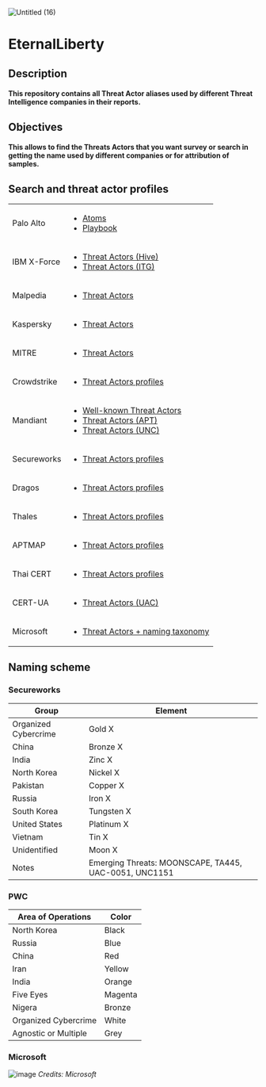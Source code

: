 
![Untitled (16)](https://github.com/chatala1/EternalLiberty/assets/16328550/99bf20e6-1251-4ed3-a9fd-813a7640621c)
# EternalLiberty
## Description
#### This repository contains all Threat Actor aliases used by different Threat Intelligence companies in their reports.
## Objectives
#### This allows to find the Threats Actors that you want survey or search in getting the name used by different companies or for attribution of samples.
## Search and threat actor profiles

<table>
    <tbody>
        <tr>
            <td>Palo Alto</td>
            <td><ul>
              <li><a href="https://unit42.paloaltonetworks.com/atoms/">Atoms</a></li>
              <li><a href="https://pan-unit42.github.io/playbook_viewer/?pb=evasive-serpens">Playbook</a></li>
            <ul></td>
       </tr>
       <tr>
            <td>IBM X-Force</td>
            <td><ul>
              <li><a href="https://exchange.xforce.ibmcloud.com/search/hive">Threat Actors (Hive)</a></li>
              <li><a href="https://exchange.xforce.ibmcloud.com/search/ITG">Threat Actors (ITG)</a></li>
            <ul></td>
       </tr>
       <tr>
            <td>Malpedia</td>
            <td><ul>
              <li><a href="https://malpedia.caad.fkie.fraunhofer.de/actors">Threat Actors</a></li>
            <ul></td>
       </tr>
       <tr>
            <td>Kaspersky</td>
            <td><ul>
              <li><a href="https://apt.securelist.com/">Threat Actors</a></li>
            <ul></td>
       </tr>
       <tr>
            <td>MITRE</td>
            <td><ul>
              <li><a href="https://attack.mitre.org/groups/">Threat Actors</a></li>
            <ul></td>
       </tr>
       <tr>
            <td>Crowdstrike</td>
            <td><ul>
              <li><a href="https://adversary.crowdstrike.com/en-US/">Threat Actors profiles</a></li>
            <ul></td>
       </tr>
       <tr>
            <td>Mandiant</td>
            <td><ul>
              <li><a href="https://www.mandiant.com/resources/insights/apt-groups">Well-known Threat Actors</a></li>
              <li><a href="https://www.mandiant.fr/search?search=APT">Threat Actors (APT)</a></li>
              <li><a href="https://www.mandiant.fr/search?search=UNC">Threat Actors (UNC)</a></li>
            <ul></td>
       </tr>
       <tr>
            <td>Secureworks</td>
            <td><ul>
              <li><a href="https://www.secureworks.com/research/threat-profiles">Threat Actors profiles</a></li>
            <ul></td>
       </tr>
       <tr>
            <td>Dragos</td>
            <td><ul>
              <li><a href="https://www.dragos.com/threat-activity-groups/">Threat Actors profiles</a></li>
            <ul></td>
       </tr>
        <tr>
            <td>Thales</td>
            <td><ul>
              <li><a href="https://cyberthreat.thalesgroup.com/attackers">Threat Actors profiles</a></li>
            <ul></td>
       </tr>
        <tr>
            <td>APTMAP</td>
            <td><ul>
              <li><a href="https://andreacristaldi.github.io/APTmap/">Threat Actors profiles</a></li>
            <ul></td>
       </tr>
        <tr>
            <td>Thai CERT</td>
            <td><ul>
              <li><a href="https://apt.etda.or.th/cgi-bin/listgroups.cgi">Threat Actors profiles</a></li>
            <ul></td>
       </tr>
       <tr>
            <td>CERT-UA</td>
            <td><ul>
              <li><a href="https://cert.gov.ua/search/UAC-">Threat Actors (UAC)</a></li>
            <ul></td>
       </tr>
       <tr>
            <td>Microsoft</td>
            <td><ul>
              <li><a href="https://learn.microsoft.com/en-us/microsoft-365/security/intelligence/microsoft-threat-actor-naming?view=o365-worldwide">Threat Actors + naming taxonomy</a></li>
            <ul></td>
       </tr>   
    </tbody>
</table>

## Naming scheme
### Secureworks

|Group|Element|
|---|---|
|Organized Cybercrime|Gold X|
|China|Bronze X|
|India|Zinc X|
|North Korea|Nickel X|
|Pakistan|Copper X|
|Russia|Iron X|
|South Korea|Tungsten X|
|United States|Platinum X|
|Vietnam|Tin X|
|Unidentified|Moon X|
|Notes|Emerging Threats: MOONSCAPE, TA445, UAC-0051, UNC1151|

### PWC 

|Area of Operations|Color|
|---|---|
|North Korea|Black|
|Russia|Blue|
|China|Red|
|Iran|Yellow|
|India|Orange|
|Five Eyes|Magenta|
|Nigera|Bronze|
|Organized Cybercrime|White|
|Agnostic or Multiple|Grey|


### Microsoft 
![image](https://user-images.githubusercontent.com/54320855/233427302-73400949-bd55-4196-b909-d78724b45ae9.png)
*Credits: Microsoft*
